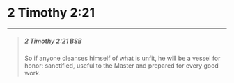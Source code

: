 # 2 Timothy 2:21
---

> <h5>2 Timothy 2:21 BSB</h5>
> So if anyone cleanses himself of what is unfit, he will be a vessel for honor: sanctified, useful to the Master and prepared for every good work.

